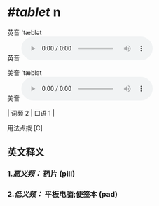 # ***\#tablet*** n
英音 'tæblət  
英音
<audio src="./media/tablet-B.aac" controls="controls"></audio>

美音 'tæblət  
美音
<audio src="./media/tablet.aac" controls="controls"></audio>



| 词频 2 | 口语 1 |  

用法点拨  [C]

英文释义
---
### 1.*高义频：* **药片 (pill)**  

### 2.*低义频：* **平板电脑;便签本 (pad)**  



